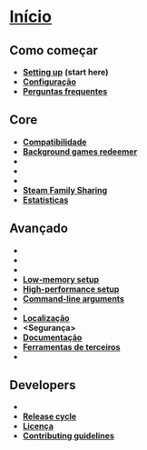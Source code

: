 # **[Início](https://github.com/JustArchi/ArchiSteamFarm/wiki)**

## Como começar

* **[Setting up](Setting-up)** **(start here)**
* **[Configuração](Configuration)**
* **[Perguntas frequentes](FAQ)**

## Core

* **[Compatibilidade](Compatibility)**
* **[Background games redeemer](Background-games-redeemer)**
* **<Comandos>**
* **<Desempenho>**
* **<Troca>**
* **[Steam Family Sharing](Steam-Family-Sharing)**
* **[Estatísticas](Statistics)**

## Avançado

* **<Docker>**
* **<Escrow>**
* **<IPC>**
* **[Low-memory setup](Low-memory-setup)**
* **[High-performance setup](High-performance-setup)**
* **[Command-line arguments](Command-line-arguments)**
* **<Logging>**
* **[Localização](Localization)**
* **<Segurança>**
* **[Documentação](Documentation)**
* **[Ferramentas de terceiros](Third-party-tools)**
* **<Deprecation>**

## Developers

* **<Compilation>**
* **[Release cycle](Release-cycle)**
* **[Licença](License)**
* **[Contributing guidelines](https://github.com/JustArchi/ArchiSteamFarm/blob/master/.github/CONTRIBUTING.md)**